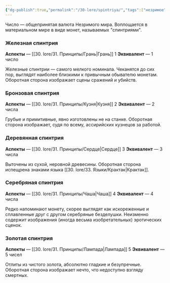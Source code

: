 ```yaml
---
{"dg-publish":true,"permalink":"/30-lore/spintriya/","tags":["незримое"]}
---
```


Число — общепринятая валюта Незримого мира. Воплощается в материальном мире в виде монет, называемых "спинтриями".
### Железная спинтрия
**Аспекты** — [[30. lore/31. Принципы/Грань\|Грань]] 1 
**Эквивалент** — 1 число

Железные спинтрии — самого мелкого номинала. Чеканятся до сих пор, выглядят наиболее близкими к привычным обывателю монетам. Оборотная сторона изображает сцены сражений и убийств. 
### Бронзовая спинтрия
**Аспекты** — [[30. lore/31. Принципы/Кузня\|Кузня]] 2
**Эквивалент** — 2 числа

Грубые и примитивные, явно изготовлены не на станке. Оборотная сторона изображает, судя по всему, ассирийских кузнецов за работой.
### Деревянная спинтрия
**Аспекты** — [[30. lore/31. Принципы/Сердце\|Сердце]] 3
**Эквивалент** — 3 числа

Выточены из сухой, неровной древесины. Оборотная сторона испещрена знаками языка [[30. lore/33. Языки/Крактак\|Крактак]].
### Серебряная спинтрия
**Аспекты** — [[30. lore/31. Принципы/Чаша\|Чаша]] 4
**Эквивалент** — 4 числа

Редко напоминают монету, скорее выглядят как искореженные и сплавленные друг с другом серебряные безделушки.
Неизменно содержит изображения (иногда весьма изобретательных) эротических сценок.
### Золотая спинтрия
**Аспекты** — [[30. lore/31. Принципы/Лампада\|Лампада]] 5
**Эквивалент** — 5 чисел

Отлиты из чистого золота, абсолютно гладкие и безупречные. Оборотная сторона изображает нечто, что недоступно взгляду смертных.